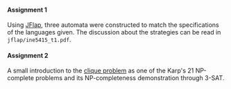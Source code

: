 #### Assignment 1
Using [JFlap](http://www.jflap.org/), three automata were constructed to match
the specifications of the languages given. The discussion about the strategies
can be read in `jflap/ine5415_t1.pdf`.

#### Assignment 2
A small introduction to the [clique problem](https://en.wikipedia.org/wiki/Clique_problem)
as one of the Karp's 21 NP-complete problems and its NP-completeness demonstration through 3-SAT.
